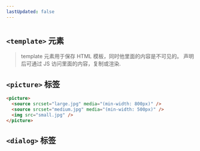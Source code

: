 ```yaml
---
lastUpdated: false
---
```

#

## `<template>` 元素

> template 元素用于保存 HTML 模板，同时他里面的内容是不可见的。
> 声明后可通过 JS 访问里面的内容，复制或渲染.

## `<picture>` 标签

```html
<picture>
  <source srcset="large.jpg" media="(min-width: 800px)" />
  <source srcset="medium.jpg" media="(min-width: 500px)" />
  <img src="small.jpg" />
</picture>
```

## `<dialog>` 标签
